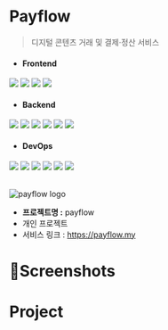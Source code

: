 # Payflow

> 디지털 콘텐츠 거래 및 결제·정산 서비스

- #### Frontend

<div>
  <img src="https://img.shields.io/badge/Vue.js-4FC08D?style=flat-square&logo=vuedotjs&logoColor=white"/>
  <img src="https://img.shields.io/badge/Vuetify-1867C0?style=flat-square&logo=vuetify&logoColor=white"/>
  <img src="https://img.shields.io/badge/TypeScript-3178C6?style=flat-square&logo=typescript&logoColor=white"/>
  <img src="https://img.shields.io/badge/Vite-646CFF?style=flat-square&logo=vite&logoColor=white"/>
</div>

- #### Backend
<div>
<img src="https://img.shields.io/badge/springboot-6DB33F?style=flat-square&logo=springboot&logoColor=white">
<img src="https://img.shields.io/badge/Java-17-007396?style=flat-square&logo=openjdk&logoColor=white"/>
<img src="https://img.shields.io/badge/Spring Security-6DB33F?style=flat-square&logo=springsecurity&logoColor=white"/>
<img src="https://img.shields.io/badge/mysql-4479A1?style=flat-square&logo=mysql&logoColor=white">
<img src="https://img.shields.io/badge/JPA-Hibernate-59666C?style=flat-square&logo=hibernate&logoColor=white"/>
<img src="https://img.shields.io/badge/QueryDSL-0088CC?style=flat-square&logo=databricks&logoColor=white"/>
</div>

- #### DevOps

<div>
<img src="https://img.shields.io/badge/Docker-2496ED?style=flat-square&logo=docker&logoColor=white"/>
<img src="https://img.shields.io/badge/AWS EC2-FF9900?style=flat-square&logo=amazonec2&logoColor=white"/>
<img src="https://img.shields.io/badge/AWS RDS-527FFF?style=flat-square&logo=amazonrds&logoColor=white"/>
<img src="https://img.shields.io/badge/Jenkins-D24939?style=flat-square&logo=jenkins&logoColor=white"/>
<img src="https://img.shields.io/badge/Prometheus-E6522C?style=flat-square&logo=prometheus&logoColor=white"/>
<img src="https://img.shields.io/badge/Grafana-F46800?style=flat-square&logo=grafana&logoColor=white"/>
</div>
<br>

![payflow logo](https://github.com/user-attachments/assets/b3063d18-b9bf-4d45-b65c-f58111319748)

- **프로젝트명 :** payflow
- 개인 프로젝트
- 서비스 링크 : https://payflow.my

# 📱Screenshots


# Project


